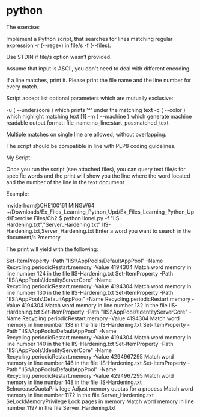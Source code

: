 # python
The exercise:

Implement a Python script, that searches for lines matching regular expression -r (--regex) in file/s -f (--files).

Use STDIN if file/s option wasn’t provided. 

Assume that input is ASCII, you don't need to deal with different encoding.

If a line matches, print it. Please print the file name and the line number for every match.



Script accept list optional parameters which are mutually exclusive:

-u ( --underscore ) which prints '^' under the matching text
-c ( --color ) which highlight matching text [1]
-m ( --machine ) which generate machine readable output
                  format: file_name:no_line:start_pos:matched_text

Multiple matches on single line are allowed, without overlapping.

The script should be compatible in line with PEP8 coding guidelines.


My Script:

Once you run the script (see attached files), you can query text file/s for specific words and the print will show you the line where the word located and the number 
of the line in the text document

Example:

mviderhorn@CHE100161 MINGW64 ~/Downloads/Ex_Files_Learning_Python_Upd/Ex_Files_Learning_Python_Upd/Exercise Files/Ch2
$ python lionel.py -f "IIS-Hardening.txt","Server_Hardening.txt"
IIS-Hardening.txt,Server_Hardening.txt
Enter a word you want to search in the document/s ?memory

The print will yield with the following:

Set-ItemProperty -Path "IIS:\AppPools\DefaultAppPool" -Name Recycling.periodicRestart.memory -Value 4194304
 Match word memory in line number 124 in the file IIS-Hardening.txt
Set-ItemProperty -Path "IIS:\AppPools\IdentityServerCore" -Name Recycling.periodicRestart.memory -Value 4194304
 Match word memory in line number 130 in the file IIS-Hardening.txt
Set-ItemProperty -Path "IIS:\AppPools\DefaultAppPool" -Name Recycling.periodicRestart.memory -Value 4194304
 Match word memory in line number 132 in the file IIS-Hardening.txt
Set-ItemProperty -Path "IIS:\AppPools\IdentityServerCore" -Name Recycling.periodicRestart.memory -Value 4194304
 Match word memory in line number 138 in the file IIS-Hardening.txt
Set-ItemProperty -Path "IIS:\AppPools\DefaultAppPool" -Name Recycling.periodicRestart.memory -Value 4194304
 Match word memory in line number 140 in the file IIS-Hardening.txt
Set-ItemProperty -Path "IIS:\AppPools\IdentityServerCore" -Name Recycling.periodicRestart.memory -Value 4294967295
 Match word memory in line number 146 in the file IIS-Hardening.txt
Set-ItemProperty -Path "IIS:\AppPools\DefaultAppPool" -Name Recycling.periodicRestart.memory -Value 4294967295
 Match word memory in line number 148 in the file IIS-Hardening.txt
    SeIncreaseQuotaPrivilege Adjust memory quotas for a process
 Match word memory in line number 1172 in the file Server_Hardening.txt
    SeLockMemoryPrivilege Lock pages in memory
 Match word memory in line number 1197 in the file Server_Hardening.txt
